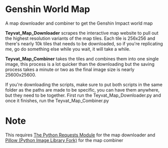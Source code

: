 # Genshin World Map
A map downloader and combiner to get the Genshin Impact world map

**Teyvat_Map_Downloader** scrapes the interactive map website to pull out the highest resolution variants of the map tiles. Each tile is 256x256 and there's nearly 10k tiles that needs to be downloaded, so if you're replicating me, go do something else while you wait, it will take a while. 

**Teyvat_Map_Combiner** takes the tiles and combines them into one single image, this process is a lot quicker than the downloading but the saving process takes a minute or two as the final image size is nearly 25600x25600.

If you're downloading the scripts, make sure to put both scripts in the same folder as the paths are made to be specific, you can have them anywhere, but they need to be together. First run the Teyvat_Map_Downloader.py and once it finishes, run the Teyvat_Map_Combiner.py

# Note
This requires [The Python Requests Module](https://pypi.org/project/requests/) for the map downloader and [Pillow (Python Image Library Fork)](https://pillow.readthedocs.io/en/stable/installation.html) for the map combiner
